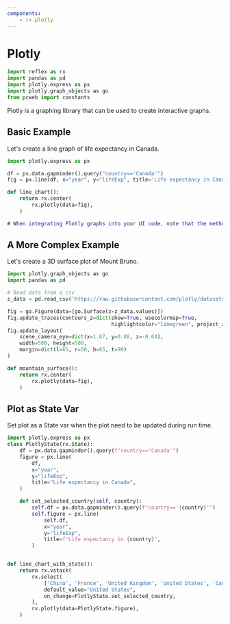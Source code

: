 ```yaml
---
components:
    - rx.plotly
---
```


# Plotly

```python exec
import reflex as rx
import pandas as pd
import plotly.express as px
import plotly.graph_objects as go
from pcweb import constants
```

Plotly is a graphing library that can be used to create interactive graphs.

## Basic Example
Let's create a line graph of life expectancy in Canada.

```python demo exec
import plotly.express as px

df = px.data.gapminder().query("country=='Canada'")
fig = px.line(df, x="year", y="lifeExp", title='Life expectancy in Canada')  

def line_chart():
    return rx.center(
        rx.plotly(data=fig),
    )
```

```md alert info
# When integrating Plotly graphs into your UI code, note that the method for displaying the graph differs from a regular Python script. Instead of using `fig.show()`, use `rx.plotly(data=fig)` within your UI code to ensure the graph is properly rendered and displayed within the user interface
```
## A More Complex Example
Let's create a 3D surface plot of Mount Bruno. 

```python demo exec
import plotly.graph_objects as go
import pandas as pd

# Read data from a csv
z_data = pd.read_csv('https://raw.githubusercontent.com/plotly/datasets/master/api_docs/mt_bruno_elevation.csv')

fig = go.Figure(data=[go.Surface(z=z_data.values)])
fig.update_traces(contours_z=dict(show=True, usecolormap=True,
                                  highlightcolor="limegreen", project_z=True))
fig.update_layout(
    scene_camera_eye=dict(x=1.87, y=0.88, z=-0.64),
    width=500, height=500,
    margin=dict(l=65, r=50, b=65, t=90)
)

def mountain_surface():
    return rx.center(
        rx.plotly(data=fig),
    )
```

## Plot as State Var
Set plot as a State var when the plot need to be updated during run time. 

```python demo exec
import plotly.express as px
class PlotlyState(rx.State):
    df = px.data.gapminder().query(f"country=='Canada'")
    figure = px.line(
        df,
        x="year",
        y="lifeExp",
        title="Life expectancy in Canada",
    )

    def set_selected_country(self, country):
        self.df = px.data.gapminder().query(f"country=='{country}'")
        self.figure = px.line(
            self.df,
            x="year",
            y="lifeExp",
            title=f"Life expectancy in {country}",
        )


def line_chart_with_state():
    return rx.vstack(
        rx.select(
            ['China', 'France', 'United Kingdom', 'United States', 'Canada'],
            default_value="United States",
            on_change=PlotlyState.set_selected_country,
        ),
        rx.plotly(data=PlotlyState.figure),
    )
```

<!-- ## Adding styles to the chart
Use `update_layout()` method to update the layout of your chart. Checkout [Plotly Layouts](https://plotly.com/python/reference/layout/) for all layouts props.  -->

<!-- in progress -->

